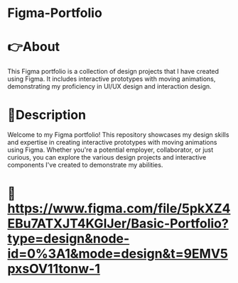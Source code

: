 # Figma-Portfolio
# 👉About
This Figma portfolio is a collection of design projects that I have created using Figma. It includes interactive prototypes with moving animations, demonstrating my proficiency in UI/UX design and interaction design.
# 🔎Description 
Welcome to my Figma portfolio! This repository showcases my design skills and expertise in creating interactive prototypes with moving animations using Figma. Whether you're a potential employer, collaborator, or just curious, you can explore the various design projects and interactive components I've created to demonstrate my abilities.
# 🫅 https://www.figma.com/file/5pkXZ4EBu7ATXJT4KGlJer/Basic-Portfolio?type=design&node-id=0%3A1&mode=design&t=9EMV5pxsOV11tonw-1
